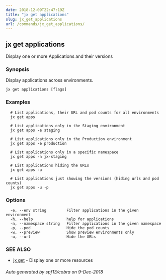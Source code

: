 ```yaml
---
date: 2018-12-09T22:47:19Z
title: "jx get applications"
slug: jx_get_applications
url: /commands/jx_get_applications/
---
```

## jx get applications

Display one or more Applications and their versions

### Synopsis

Display applications across environments.

```
jx get applications [flags]
```

### Examples

```
  # List applications, their URL and pod counts for all environments
  jx get apps
  
  # List applications only in the Staging environment
  jx get apps -e staging
  
  # List applications only in the Production environment
  jx get apps -e production
  
  # List applications only in a specific namespace
  jx get apps -n jx-staging
  
  # List applications hiding the URLs
  jx get apps -u
  
  # List applications just showing the versions (hiding urls and pod counts)
  jx get apps -u -p
```

### Options

```
  -e, --env string         Filter applications in the given environment
  -h, --help               help for applications
  -n, --namespace string   Filter applications in the given namespace
  -p, --pod                Hide the pod counts
  -w, --preview            Show preview environments only
  -u, --url                Hide the URLs
```

### SEE ALSO

* [jx get](/commands/jx_get/)	 - Display one or more resources

###### Auto generated by spf13/cobra on 9-Dec-2018
